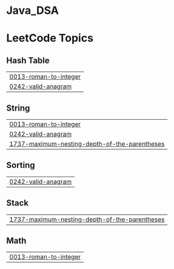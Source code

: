 # Java_DSA
<!---LeetCode Topics Start-->
# LeetCode Topics
## Hash Table
|  |
| ------- |
| [0013-roman-to-integer](https://github.com/siddhi308/Java_DSA/tree/master/0013-roman-to-integer) |
| [0242-valid-anagram](https://github.com/siddhi308/Java_DSA/tree/master/0242-valid-anagram) |
## String
|  |
| ------- |
| [0013-roman-to-integer](https://github.com/siddhi308/Java_DSA/tree/master/0013-roman-to-integer) |
| [0242-valid-anagram](https://github.com/siddhi308/Java_DSA/tree/master/0242-valid-anagram) |
| [1737-maximum-nesting-depth-of-the-parentheses](https://github.com/siddhi308/Java_DSA/tree/master/1737-maximum-nesting-depth-of-the-parentheses) |
## Sorting
|  |
| ------- |
| [0242-valid-anagram](https://github.com/siddhi308/Java_DSA/tree/master/0242-valid-anagram) |
## Stack
|  |
| ------- |
| [1737-maximum-nesting-depth-of-the-parentheses](https://github.com/siddhi308/Java_DSA/tree/master/1737-maximum-nesting-depth-of-the-parentheses) |
## Math
|  |
| ------- |
| [0013-roman-to-integer](https://github.com/siddhi308/Java_DSA/tree/master/0013-roman-to-integer) |
<!---LeetCode Topics End-->
